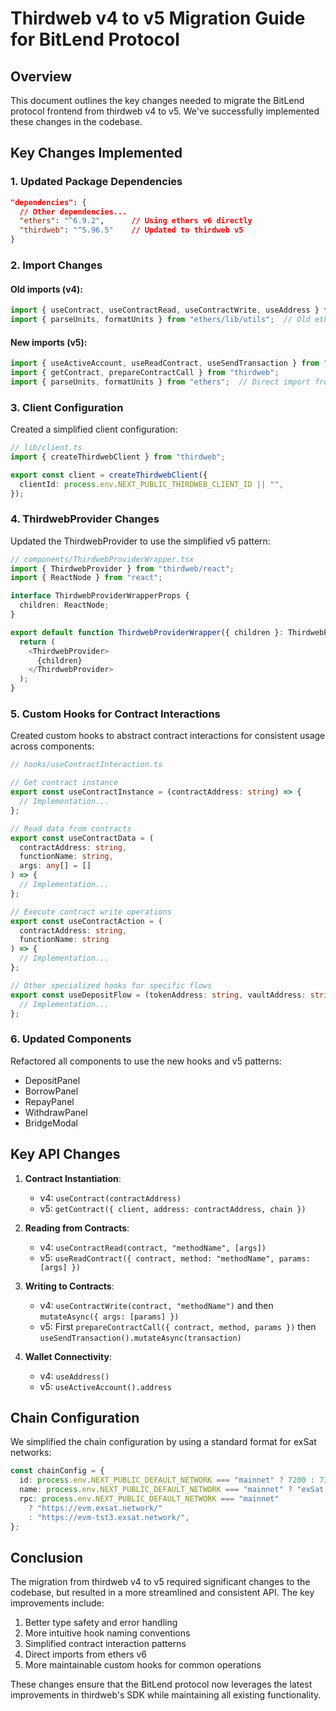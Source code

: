 # Thirdweb v4 to v5 Migration Guide for BitLend Protocol

## Overview

This document outlines the key changes needed to migrate the BitLend protocol frontend from thirdweb v4 to v5. We've successfully implemented these changes in the codebase.

## Key Changes Implemented

### 1. Updated Package Dependencies

```json
"dependencies": {
  // Other dependencies...
  "ethers": "^6.9.2",      // Using ethers v6 directly
  "thirdweb": "^5.96.5"    // Updated to thirdweb v5
}
```

### 2. Import Changes

#### Old imports (v4):
```typescript
import { useContract, useContractRead, useContractWrite, useAddress } from "@thirdweb-dev/react";
import { parseUnits, formatUnits } from "ethers/lib/utils";  // Old ethers path
```

#### New imports (v5):
```typescript
import { useActiveAccount, useReadContract, useSendTransaction } from "thirdweb/react";
import { getContract, prepareContractCall } from "thirdweb";
import { parseUnits, formatUnits } from "ethers";  // Direct import from ethers v6
```

### 3. Client Configuration

Created a simplified client configuration:

```typescript
// lib/client.ts
import { createThirdwebClient } from "thirdweb";

export const client = createThirdwebClient({
  clientId: process.env.NEXT_PUBLIC_THIRDWEB_CLIENT_ID || "",
});
```

### 4. ThirdwebProvider Changes

Updated the ThirdwebProvider to use the simplified v5 pattern:

```typescript
// components/ThirdwebProviderWrapper.tsx
import { ThirdwebProvider } from "thirdweb/react";
import { ReactNode } from "react";

interface ThirdwebProviderWrapperProps {
  children: ReactNode;
}

export default function ThirdwebProviderWrapper({ children }: ThirdwebProviderWrapperProps) {
  return (
    <ThirdwebProvider>
      {children}
    </ThirdwebProvider>
  );
}
```

### 5. Custom Hooks for Contract Interactions

Created custom hooks to abstract contract interactions for consistent usage across components:

```typescript
// hooks/useContractInteraction.ts

// Get contract instance
export const useContractInstance = (contractAddress: string) => {
  // Implementation...
};

// Read data from contracts
export const useContractData = (
  contractAddress: string,
  functionName: string,
  args: any[] = []
) => {
  // Implementation...
};

// Execute contract write operations
export const useContractAction = (
  contractAddress: string,
  functionName: string
) => {
  // Implementation...
};

// Other specialized hooks for specific flows
export const useDepositFlow = (tokenAddress: string, vaultAddress: string) => {
  // Implementation...
};
```

### 6. Updated Components

Refactored all components to use the new hooks and v5 patterns:

- DepositPanel
- BorrowPanel
- RepayPanel
- WithdrawPanel
- BridgeModal

## Key API Changes

1. **Contract Instantiation**:
   - v4: `useContract(contractAddress)`
   - v5: `getContract({ client, address: contractAddress, chain })`

2. **Reading from Contracts**:
   - v4: `useContractRead(contract, "methodName", [args])`
   - v5: `useReadContract({ contract, method: "methodName", params: [args] })`

3. **Writing to Contracts**:
   - v4: `useContractWrite(contract, "methodName")` and then `mutateAsync({ args: [params] })`
   - v5: First `prepareContractCall({ contract, method, params })` then `useSendTransaction().mutateAsync(transaction)`

4. **Wallet Connectivity**:
   - v4: `useAddress()`
   - v5: `useActiveAccount().address`

## Chain Configuration

We simplified the chain configuration by using a standard format for exSat networks:

```typescript
const chainConfig = {
  id: process.env.NEXT_PUBLIC_DEFAULT_NETWORK === "mainnet" ? 7200 : 7300,
  name: process.env.NEXT_PUBLIC_DEFAULT_NETWORK === "mainnet" ? "exSat Network" : "exSat Testnet",
  rpc: process.env.NEXT_PUBLIC_DEFAULT_NETWORK === "mainnet" 
    ? "https://evm.exsat.network/" 
    : "https://evm-tst3.exsat.network/",
};
```

## Conclusion

The migration from thirdweb v4 to v5 required significant changes to the codebase, but resulted in a more streamlined and consistent API. The key improvements include:

1. Better type safety and error handling
2. More intuitive hook naming conventions
3. Simplified contract interaction patterns
4. Direct imports from ethers v6
5. More maintainable custom hooks for common operations

These changes ensure that the BitLend protocol now leverages the latest improvements in thirdweb's SDK while maintaining all existing functionality. 